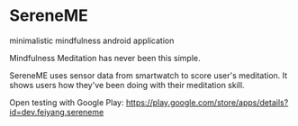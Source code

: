 # SereneME
minimalistic mindfulness android application

Mindfulness Meditation has never been this simple.

SereneME uses sensor data from smartwatch to score user's meditation. It shows users how they've been doing with their meditation skill.

Open testing with Google Play: https://play.google.com/store/apps/details?id=dev.feiyang.sereneme
